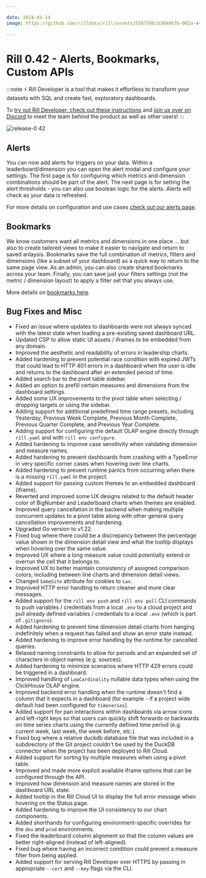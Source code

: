 ```yaml
---

date: 2024-03-14
image: https://github.com/rilldata/rill/assets/5587788/b30486f6-002a-445d-8a1b-955b6ec0066d

---
```


# Rill 0.42 - Alerts, Bookmarks, Custom APIs

:::note
⚡ Rill Developer is a tool that makes it effortless to transform your datasets with SQL and create fast, exploratory dashboards.

To [try out Rill Developer, check out these instructions](/home/install) and [join us over on Discord](https://bit.ly/3bbcSl9) to meet the team behind the product as well as other users!
:::

![release-0 42](<Screen Cast 2024-03-15 at 10.39.54 AM.gif>)

## Alerts
You can now add alerts for triggers on your data. Within a leaderboard/dimension you can open the alert modal and configure your settings. The first page is for configuring which metrics and dimension combinations should be part of the alert. The next page is for setting the alert thresholds - you can also use boolean logic for the alerts. Alerts will check as your data is refreshed. 

For more details on configuration and use cases [check out our alerts page](/explore/alerts).

## Bookmarks
We know customers want all metrics and dimensions in one place ... but also to create tailored views to make it easier to navigate and return to saved anlaysis. Bookmarks save the full combination of metrics, filters and dimensions (like a subset of your dashboard) as a quick way to return to the same page view. As an admin, you can also create shared bookmarks across your team. Finally, you can save just your filters settings (not the metric / dimension layout) to apply a filter set that you always use.

More details on [bookmarks here](/explore/bookmarks).


## Bug Fixes and Misc
- Fixed an issue where updates to dashboards were not always synced with the latest state when loading a pre-existing saved dashboard URL.
- Updated CSP to allow static UI assets / iframes to be embedded from any domain.
- Improved the aesthetic and readability of errors in leadership charts.
- Added hardening to prevent potential race condition with expired JWTs that could lead to HTTP 401 errors in a dashboard when the user is idle and returns to the dashboard after an extended period of time.
- Added search bar to the pivot table sidebar.
- Added an option to prefill certain measures and dimensions from the dashboard settings. 
- Added some UX improvements to the pivot table when selecting / dropping targets or using the sidebar.
- Adding support for additional predefined time range presets, including Yesterday, Previous Week Complete, Previous Month Complete, Previous Quarter Complete, and Previous Year Complete.
- Adding support for configuring the default OLAP engine directly through `rill.yaml` and with `rill env configure`.
- Added hardening to improve case sensitivity when validating dimension and measure names.
- Added hardening to prevent dashboards from crashing with a TypeError in very specific corner cases when hovering over line charts.
- Added hardening to prevent runtime panics from occurring when there is a missing `rill.yaml` in the project.
- Added support for passing custom themes to an embedded dashboard (iframe).
- Reverted and improved some UX designs related to the default header color of BigNumber and Leaderboard charts when themes are enabled.
- Improved query cancellation in the backend when making multiple concurrent updates to a pivot table along with other general query cancellation improvements and hardening.
- Upgraded Go version to v1.22.
- Fixed bug where there could be a discrepancy between the percentage value shown in the dimension detail view and what the tooltip displays when hovering over the same value.
- Improved UX where a long measure value could potentially extend or overrun the cell that it belongs to.
- Improved UX to better maintain consistency of assigned comparison colors, including between line charts and dimension detail views.
- Changed `SameSite` attribute for cookies to `Lax`.
- Improved HTTP error handling to return cleaner and more clear messages.
- Added support for the `rill env push` and `rill env pull` CLI commands to push variables / credentials from a local `.env` to a cloud project and pull already defined variables / credentials to a local `.env` (which is part of `.gitignore`).
- Added hardening to prevent time dimension detail charts from hanging indefinitely when a request has failed and show an error state instead.
- Added hardening to improve error handling by the runtime for cancelled queries.
- Relaxed naming constraints to allow for periods and an expanded set of characters in object names (e.g. sources). 
- Added hardening to minimize scenarios where HTTP 429 errors could be triggered in a dashboard.
- Improved handling of `LowCardinality` nullable data types when using the ClickHouse OLAP engine.
- Improved backend error handling when the runtime doesn't find a column that it expects in a dashboard (for example - if a project wide default had been configured for `timeseries`).
- Added support for pan interactions within dashboards via arrow icons and left-right keys so that users can quickly shift forwards or backwards on time series charts using the currently defined time period (e.g. current week, last week, the week before, etc.)
- Fixed bug where a relative duckdb database file that was included in a subdirectory of the Git project couldn't be used by the DuckDB connector when the project has been deployed to Rill Cloud.
- Added support for sorting by multiple measures when using a pivot table.
- Improved and made more explicit available iframe options that can be configured through the API.
- Improved how dimension and measure names are stored in the dashboard URL state.
- Added tooltip in the Rill Cloud UI to display the full error message when hovering on the Status page.
- Added hardening to improve the UI consistency to our chart components.
- Added shorthands for configuring environment-specific overrides for the `dev` and `prod` environments.
- Fixed the leaderboard column alignment so that the column values are better right-aligned (instead of left-aligned).
- Fixed bug where having an incorrect condition could prevent a measure filter from being applied.
- Added support for serving Rill Developer over HTTPS by passing in appropriate `--cert` and `--key` flags via the CLI.